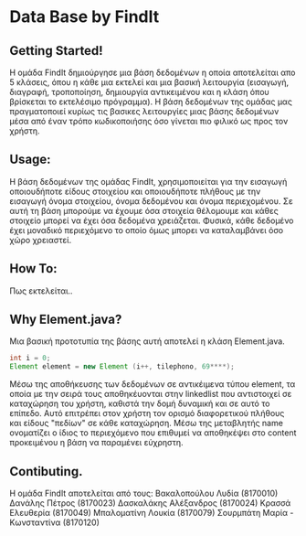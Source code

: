 # Data Base by FindIt

## Getting Started!
Η ομάδα FindIt δημιούργησε μια βάση δεδομένων η οποία αποτελείται απο 5 κλάσεις, όπου η κάθε μια εκτελεί και μια βασική λειτουργία (εισαγωγή, διαγραφή, τροποποίηση, δημιουργία αντικειμένου και η κλάση όπου βρίσκεται το εκτελέσιμο πρόγραμμα). Η βάση δεδομένων της ομάδας μας πραγματοποιεί κυρίως τις βασικες λειτουργίες μιας βάσης δεδομένων μέσα από έναν τρόπο κωδικοποιήσης όσο γίνεται πιο φιλικό ως προς τον χρήστη. 

## Usage:
Η βάση δεδομένων της ομάδας FindIt, χρησιμοποιείται για την εισαγωγή οποιουδήποτε είδους στοιχείου και οποιουδήποτε πλήθους με την εισαγωγή όνομα στοιχείου, όνομα δεδομένου και όνομα περιεχομένου. Σε αυτή τη βάση μπορούμε να έχουμε όσα στοιχεία θέλομουμε και κάθες στοιχείο μπορεί να έχει όσα δεδομένα χρειάζεται. Φυσικά, κάθε δεδομένο έχει μοναδικό περιεχόμενο το οποίο όμως μπορει να καταλαμβάνει όσο χώρο χρειαστεί.

## How To:
Πως εκτελείται..

## Why Element.java?
Μια βασική προτοτυπία της βάσης αυτή αποτελεί η κλάση Element.java. 
```java
int i = 0;
Element element = new Element (i++, tilephono, 69****);
```
Μέσω της αποθήκευσης των δεδομένων σε αντικέιμενα τύπου element, τα οποία με την σειρά τους αποθηκέυονται στην linkedlist που αντιστοιχεί σε καταχώρηση του χρήστη, καθιστά την δομή δυναμική και σε αυτό το επίπεδο. Αυτό επιτρέπει στον χρήστη τον ορισμό διαφορετικού πλήθους και είδους "πεδίων" σε κάθε καταχώρηση. Μέσω της μεταβλητής name ονοματίζει ο ίδιος το περιεχόμενο που επιθυμεί να αποθηκέψει στο content προκειμένου η βάση να παραμένει εύχρηστη. 

## Contibuting.
Η ομάδα FindIt αποτελείται από τους: 
Βακαλοπούλου Λυδία (8170010) 
Δανάλης Πέτρος (8170023) 
Δασκαλάκης Αλέξανδρος (8170024) 
Κρασσά Ελευθερία (8170049) 
Μπαλοματίνη Λουκία (8170079) 
Σουρμπάτη Μαρία - Κωνσταντίνα (8170120)
